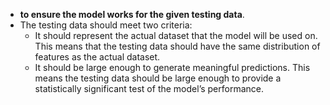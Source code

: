 - **to ensure the model works for the given testing data**. 
- The testing data should meet two criteria: 
	- It should represent the actual dataset that the model will be used on. This means that the testing data should have the same distribution of features as the actual dataset.
	- It should be large enough to generate meaningful predictions. This means the testing data should be large enough to provide a statistically significant test of the model’s performance.